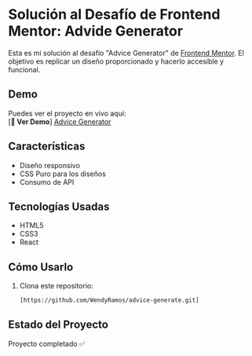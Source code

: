 # Solución al Desafío de Frontend Mentor: Advide Generator

Esta es mi solución al desafío "Advice Generator" de [Frontend Mentor](https://www.frontendmentor.io). El objetivo es replicar un diseño proporcionado y hacerlo accesible y funcional.

## Demo

Puedes ver el proyecto en vivo aquí:  
[**🔗 Ver Demo**] [Advice Generator](https://wendyramos.github.io/advice-generate/)

## Características
- Diseño responsivo
- CSS Puro para los diseños
- Consumo de API

## Tecnologías Usadas
- HTML5
- CSS3 
- React

## Cómo Usarlo
1. Clona este repositorio:
   ```bash
   [https://github.com/WendyRamos/advice-generate.git]

## Estado del Proyecto
Proyecto completado ✅
